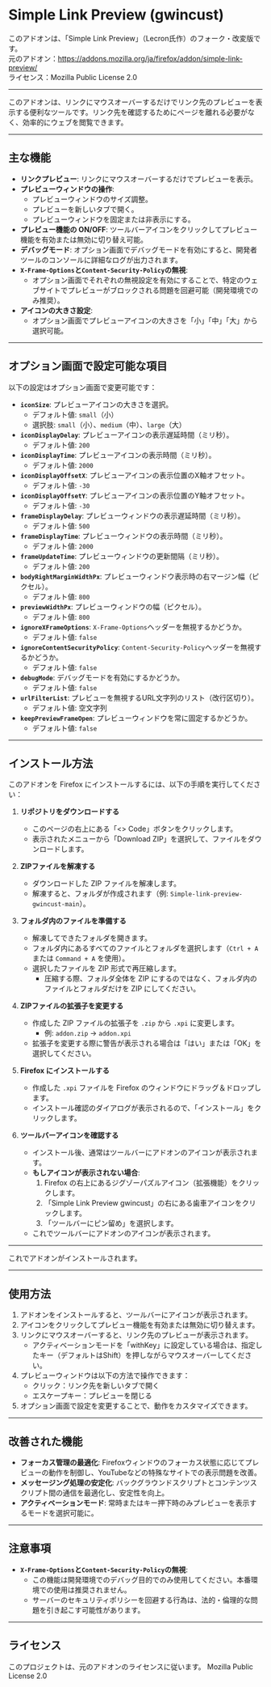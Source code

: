 # Simple Link Preview (gwincust)

このアドオンは、「Simple Link Preview」（Lecron氏作）のフォーク・改変版です。  
元のアドオン：https://addons.mozilla.org/ja/firefox/addon/simple-link-preview/  
ライセンス：Mozilla Public License 2.0  

---

このアドオンは、リンクにマウスオーバーするだけでリンク先のプレビューを表示する便利なツールです。リンク先を確認するためにページを離れる必要がなく、効率的にウェブを閲覧できます。

---

## 主な機能

- **リンクプレビュー**: リンクにマウスオーバーするだけでプレビューを表示。
- **プレビューウィンドウの操作**:
  - プレビューウィンドウのサイズ調整。
  - プレビューを新しいタブで開く。
  - プレビューウィンドウを固定または非表示にする。
- **プレビュー機能の ON/OFF**: ツールバーアイコンをクリックしてプレビュー機能を有効または無効に切り替え可能。
- **デバッグモード**: オプション画面でデバッグモードを有効にすると、開発者ツールのコンソールに詳細なログが出力されます。
- **`X-Frame-Options`と`Content-Security-Policy`の無視**:
  - オプション画面でそれぞれの無視設定を有効にすることで、特定のウェブサイトでプレビューがブロックされる問題を回避可能（開発環境でのみ推奨）。
- **アイコンの大きさ設定**:
  - オプション画面でプレビューアイコンの大きさを「小」「中」「大」から選択可能。

---

## オプション画面で設定可能な項目

以下の設定はオプション画面で変更可能です：

- **`iconSize`**: プレビューアイコンの大きさを選択。
  - デフォルト値: `small`（小）
  - 選択肢: `small`（小）、`medium`（中）、`large`（大）
- **`iconDisplayDelay`**: プレビューアイコンの表示遅延時間（ミリ秒）。
  - デフォルト値: `200`
- **`iconDisplayTime`**: プレビューアイコンの表示時間（ミリ秒）。
  - デフォルト値: `2000`
- **`iconDisplayOffsetX`**: プレビューアイコンの表示位置のX軸オフセット。
  - デフォルト値: `-30`
- **`iconDisplayOffsetY`**: プレビューアイコンの表示位置のY軸オフセット。
  - デフォルト値: `-30`
- **`frameDisplayDelay`**: プレビューウィンドウの表示遅延時間（ミリ秒）。
  - デフォルト値: `500`
- **`frameDisplayTime`**: プレビューウィンドウの表示時間（ミリ秒）。
  - デフォルト値: `2000`
- **`frameUpdateTime`**: プレビューウィンドウの更新間隔（ミリ秒）。
  - デフォルト値: `200`
- **`bodyRightMarginWidthPx`**: プレビューウィンドウ表示時の右マージン幅（ピクセル）。
  - デフォルト値: `800`
- **`previewWidthPx`**: プレビューウィンドウの幅（ピクセル）。
  - デフォルト値: `800`
- **`ignoreXFrameOptions`**: `X-Frame-Options`ヘッダーを無視するかどうか。
  - デフォルト値: `false`
- **`ignoreContentSecurityPolicy`**: `Content-Security-Policy`ヘッダーを無視するかどうか。
  - デフォルト値: `false`
- **`debugMode`**: デバッグモードを有効にするかどうか。
  - デフォルト値: `false`
- **`urlFilterList`**: プレビューを無視するURL文字列のリスト（改行区切り）。
  - デフォルト値: 空文字列
- **`keepPreviewFrameOpen`**: プレビューウィンドウを常に固定するかどうか。
  - デフォルト値: `false`

---

## インストール方法

このアドオンを Firefox にインストールするには、以下の手順を実行してください：

1. **リポジトリをダウンロードする**
   - このページの右上にある「<> Code」ボタンをクリックします。
   - 表示されたメニューから「Download ZIP」を選択して、ファイルをダウンロードします。

2. **ZIPファイルを解凍する**
   - ダウンロードした ZIP ファイルを解凍します。
   - 解凍すると、フォルダが作成されます（例: `Simple-link-preview-gwincust-main`）。

3. **フォルダ内のファイルを準備する**
   - 解凍してできたフォルダを開きます。
   - フォルダ内にあるすべてのファイルとフォルダを選択します（`Ctrl + A` または `Command + A` を使用）。
   - 選択したファイルを ZIP 形式で再圧縮します。
     - 圧縮する際、フォルダ全体を ZIP にするのではなく、フォルダ内のファイルとフォルダだけを ZIP にしてください。

4. **ZIPファイルの拡張子を変更する**
   - 作成した ZIP ファイルの拡張子を `.zip` から `.xpi` に変更します。
     - 例: `addon.zip` → `addon.xpi`
   - 拡張子を変更する際に警告が表示される場合は「はい」または「OK」を選択してください。

5. **Firefox にインストールする**
   - 作成した `.xpi` ファイルを Firefox のウィンドウにドラッグ＆ドロップします。
   - インストール確認のダイアログが表示されるので、「インストール」をクリックします。

6. **ツールバーアイコンを確認する**
   - インストール後、通常はツールバーにアドオンのアイコンが表示されます。
   - **もしアイコンが表示されない場合**:
     1. Firefox の右上にあるジグゾーパズルアイコン（拡張機能）をクリックします。
     2. 「Simple Link Preview gwincust」の右にある歯車アイコンをクリックします。
     3. 「ツールバーにピン留め」を選択します。
   - これでツールバーにアドオンのアイコンが表示されます。

---

これでアドオンがインストールされます。

---

## 使用方法

1. アドオンをインストールすると、ツールバーにアイコンが表示されます。
2. アイコンをクリックしてプレビュー機能を有効または無効に切り替えます。
3. リンクにマウスオーバーすると、リンク先のプレビューが表示されます。
   - アクティベーションモードを「withKey」に設定している場合は、指定したキー（デフォルトはShift）を押しながらマウスオーバーしてください。
4. プレビューウィンドウは以下の方法で操作できます：
   - クリック：リンク先を新しいタブで開く
   - エスケープキー：プレビューを閉じる
5. オプション画面で設定を変更することで、動作をカスタマイズできます。

---

## 改善された機能

- **フォーカス管理の最適化**: Firefoxウィンドウのフォーカス状態に応じてプレビューの動作を制御し、YouTubeなどの特殊なサイトでの表示問題を改善。
- **メッセージング処理の安定化**: バックグラウンドスクリプトとコンテンツスクリプト間の通信を最適化し、安定性を向上。
- **アクティベーションモード**: 常時またはキー押下時のみプレビューを表示するモードを選択可能に。

---

## 注意事項

- **`X-Frame-Options`と`Content-Security-Policy`の無視**:
  - この機能は開発環境でのデバッグ目的でのみ使用してください。本番環境での使用は推奨されません。
  - サーバーのセキュリティポリシーを回避する行為は、法的・倫理的な問題を引き起こす可能性があります。

---

## ライセンス

このプロジェクトは、元のアドオンのライセンスに従います。
Mozilla Public License 2.0